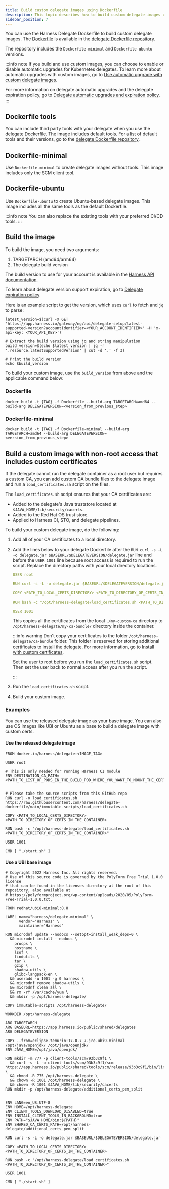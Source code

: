 ```yaml
---
title: Build custom delegate images using Dockerfile
description: This topic describes how to build custom delegate images using the Harness Delegate Dockerfile.
sidebar_position: 7
---
```


You can use the Harness Delegate Dockerfile to build custom delegate images. The [Dockerfile](https://docs.docker.com/engine/reference/builder/) is available in the [delegate Dockerfile repository](https://github.com/harness/delegate-dockerfile). 

The repository includes the `Dockerfile-minimal` and `Dockerfile-ubuntu` versions. 

:::info note
If you build and use custom images, you can choose to enable or disable automatic upgrades for Kubernetes delegates. To learn more about automatic upgrades with custom images, go to [Use automatic upgrade with custom delegate images](/docs/platform/Delegates/install-delegates/delegate-upgrades-and-expiration#use-automatic-upgrade-with-custom-delegate-images).

For more information on delegate automatic upgrades and the delegate expiration policy, go to [Delegate automatic upgrades and expiration policy](/docs/platform/Delegates/install-delegates/delegate-upgrades-and-expiration).
:::

## Dockerfile tools

You can include third party tools with your delegate when you use the delegate Dockerfile. The image includes default tools. For a list of default tools and their versions, go to the [delegate Dockerfile repository](https://github.com/harness/delegate-dockerfile).

## Dockerfile-minimal

Use `Dockerfile-minimal` to create delegate images without tools. This image includes only the SCM client tool.

## Dockerfile-ubuntu
Use `Dockerfile-ubuntu` to create Ubuntu-based delegate images. This image includes all the same tools as the default Dockerfile.

:::info note
You can also replace the existing tools with your preferred CI/CD tools.
:::

## Build the image
To build the image, you need two arguments:

1. TARGETARCH (amd64/arm64)
2. The delegate build version

The build version to use for your account is available in the [Harness API documentation](https://apidocs.harness.io/tag/Delegate-Setup-Resource/#operation/publishedDelegateVersion).

To learn about delegate version support expiration, go to [Delegate expiration policy](/docs/platform/Delegates/install-delegates/delegate-upgrades-and-expiration#delegate-expiration-policy).

Here is an example script to get the version, which uses `curl` to fetch and `jq` to parse:

```
latest_version=$(curl -X GET 'https://app.harness.io/gateway/ng/api/delegate-setup/latest-supported-version?accountIdentifier=<YOUR_ACCOUNT_IDENTIFIER>' -H 'x-api-key: <YOUR_API_KEY>')

# Extract the build version using jq and string manipulation
build_version=$(echo $latest_version | jq -r '.resource.latestSupportedVersion' | cut -d '.' -f 3)

# Print the build version
echo $build_version
```

To build your custom image, use the `build_version` from above and the applicable command below:

### Dockerfile

```
docker build -t {TAG} -f Dockerfile --build-arg TARGETARCH=amd64 --build-arg DELEGATEVERSION=<version_from_previous_step>
```

### Dockerfile-minimal

```
docker build -t {TAG} -f Dockerfile-minimal --build-arg TARGETARCH=amd64 --build-arg DELEGATEVERSION=<version_from_previous_step>
```

## Build a custom image with non-root access that includes custom certificates

If the delegate cannot run the delegate container as a root user but requires a custom CA, you can add custom CA bundle files to the delegate image and run a `load_certificates.sh` script on the files.

The `load_certificates.sh` script ensures that your CA certificates are:

- Added to the delegate's Java truststore located at `$JAVA_HOME/lib/security/cacerts`.
- Added to the Red Hat OS trust store.
- Applied to Harness CI, STO, and delegate pipelines.

To build your custom delegate image, do the following:

1. Add all of your CA certificates to a local directory.

2. Add the lines below to your delegate Dockerfile after the `RUN curl -s -L -o delegate.jar $BASEURL/$DELEGATEVERSION/delegate.jar` line and before the `USER 1001` line because root access is required to run the script. Replace the directory paths with your local directory locations.

   ```yaml
   USER root

   RUN curl -s -L -o delegate.jar $BASEURL/$DELEGATEVERSION/delegate.jar

   COPY <PATH_TO_LOCAL_CERTS_DIRECTORY> <PATH_TO_DIRECTORY_OF_CERTS_IN_THE_CONTAINER>
   
   RUN bash -c "/opt/harness-delegate/load_certificates.sh <PATH_TO_DIRECTORY_OF_CERTS_IN_THE_CONTAINER>"

   USER 1001
   
   ```
   
   This copies all the certificates from the local `./my-custom-ca` directory to `/opt/harness-delegate/my-ca-bundle/` directory inside the container.

   :::info warning
   Don't copy your certificates to the folder `/opt/harness-delegate/ca-bundle` folder. This folder is reserved for storing additional certificates to install the delegate. For more information, go to [Install with custom certificates](/docs/platform/delegates/secure-delegates/install-delegates-with-custom-certs/#install-with-custom-certificates ).

   Set the user to root before you run the `load_certificates.sh` script. Then set the user back to normal access after you run the script.

   :::

3. Run the `load_certificates.sh` script.

4. Build your custom image.

### Examples

You can use the released delegate image as your base image. You can also use OS images like UBI or Ubuntu as a base to build a delegate image with custom certs.

#### Use the released delegate image

```
FROM docker.io/harness/delegate:<IMAGE_TAG>

USER root

# This is only needed for running Harness CI module
ENV DESTINATION_CA_PATH=<PATH_TO_LIST_OF_PODS_IN_THE_BUILD_POD_WHERE_YOU_WANT_TO_MOUNT_THE_CERTS>


# Please take the source scripts from this GitHub repo
RUN curl -o load_certificates.sh https://raw.githubusercontent.com/harness/delegate-dockerfile/main/immutable-scripts/load_certificates.sh

COPY <PATH_TO_LOCAL_CERTS_DIRECTORY> <PATH_TO_DIRECTORY_OF_CERTS_IN_THE_CONTAINER>
   
RUN bash -c "/opt/harness-delegate/load_certificates.sh <PATH_TO_DIRECTORY_OF_CERTS_IN_THE_CONTAINER>"

USER 1001

CMD [ "./start.sh" ]

```

#### Use a UBI base image

```
# Copyright 2022 Harness Inc. All rights reserved.
# Use of this source code is governed by the PolyForm Free Trial 1.0.0 license
# that can be found in the licenses directory at the root of this repository, also available at
# https://polyformproject.org/wp-content/uploads/2020/05/PolyForm-Free-Trial-1.0.0.txt.

FROM redhat/ubi8-minimal:8.8

LABEL name="harness/delegate-minimal" \
      vendor="Harness" \
      maintainer="Harness"

RUN microdnf update --nodocs --setopt=install_weak_deps=0 \
  && microdnf install --nodocs \
    procps \
    hostname \
    lsof \
    findutils \
    tar \
    gzip \
    shadow-utils \
    glibc-langpack-en \
  && useradd -u 1001 -g 0 harness \
  && microdnf remove shadow-utils \
  && microdnf clean all \
  && rm -rf /var/cache/yum \
  && mkdir -p /opt/harness-delegate/

COPY immutable-scripts /opt/harness-delegate/

WORKDIR /opt/harness-delegate

ARG TARGETARCH
ARG BASEURL=https://app.harness.io/public/shared/delegates
ARG DELEGATEVERSION

COPY --from=eclipse-temurin:17.0.7_7-jre-ubi9-minimal /opt/java/openjdk/ /opt/java/openjdk/
ENV JAVA_HOME=/opt/java/openjdk/

RUN mkdir -m 777 -p client-tools/scm/93b3c9f1 \
  && curl -s -L -o client-tools/scm/93b3c9f1/scm https://app.harness.io/public/shared/tools/scm/release/93b3c9f1/bin/linux/$TARGETARCH/scm \
  && chmod -R 775 /opt/harness-delegate \
  && chown -R 1001 /opt/harness-delegate \
  && chown -R 1001 $JAVA_HOME/lib/security/cacerts
RUN mkdir -p /opt/harness-delegate/additional_certs_pem_split


ENV LANG=en_US.UTF-8
ENV HOME=/opt/harness-delegate
ENV CLIENT_TOOLS_DOWNLOAD_DISABLED=true
ENV INSTALL_CLIENT_TOOLS_IN_BACKGROUND=true
ENV PATH="$JAVA_HOME/bin:${PATH}"
ENV SHARED_CA_CERTS_PATH=/opt/harness-delegate/additional_certs_pem_split

RUN curl -s -L -o delegate.jar $BASEURL/$DELEGATEVERSION/delegate.jar

COPY <PATH_TO_LOCAL_CERTS_DIRECTORY> <PATH_TO_DIRECTORY_OF_CERTS_IN_THE_CONTAINER>
   
RUN bash -c "/opt/harness-delegate/load_certificates.sh <PATH_TO_DIRECTORY_OF_CERTS_IN_THE_CONTAINER>"

USER 1001

CMD [ "./start.sh" ]
```
